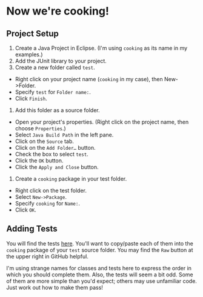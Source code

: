 # Now we're cooking!

## Project Setup

1. Create a Java Project in Eclipse. (I'm using `cooking` as its name in my examples.)
1. Add the JUnit library to your project.
1. Create a new folder called `test`.
  - Right click on your project name (`cooking` in my case), then New->Folder.
  - Specify `test` for `Folder name:`.
  - Click `Finish`.
1. Add this folder as a source folder.
  - Open your project's properties. (Right click on the project name, then choose `Properties`.)
  - Select `Java Build Path` in the left pane.
  - Click on the `Source` tab.
  - Click on the `Add Folder…` button.
  - Check the box to select `test`.
  - Click the `OK` button.
  - Click the `Apply and Close` button.
1. Create a `cooking` package in your test folder.
  - Right click on the test folder.
  - Select `New->Package`.
  - Specify `cooking` for `Name:`.
  - Click `OK`.

## Adding Tests

You will find the tests [here](./test/cooking). You'll want to copy/paste each of them into the `cooking` package of your `test` source folder. You may find the `Raw` button at the upper right in GitHub helpful.

I'm using strange names for classes and tests here to express the order in which you should complete them. Also, the tests will seem a bit odd. Some of them are more simple than you'd expect; others may use unfamiliar code. Just work out how to make them pass!
